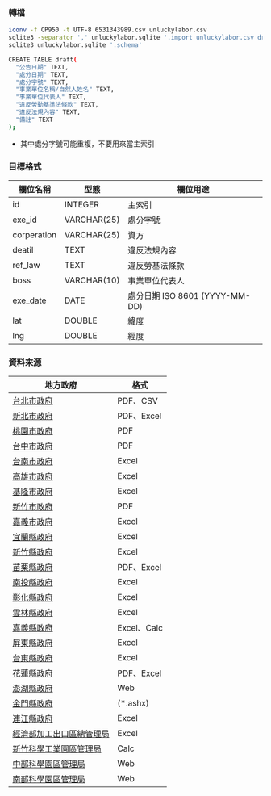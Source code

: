 ### 轉檔
```sh
iconv -f CP950 -t UTF-8 6531343989.csv unluckylabor.csv
sqlite3 -separator ',' unluckylabor.sqlite '.import unluckylabor.csv draft'
sqlite3 unluckylabor.sqlite '.schema'

CREATE TABLE draft(
  "公告日期" TEXT,
  "處分日期" TEXT,
  "處分字號" TEXT,
  "事業單位名稱/自然人姓名" TEXT,
  "事業單位代表人" TEXT,
  "違反勞動基準法條款" TEXT,
  "違反法規內容" TEXT,
  "備註" TEXT
);
```
* 其中處分字號可能重複，不要用來當主索引

### 目標格式
欄位名稱 | 型態 | 欄位用途
---- | ---- | ----
id | INTEGER | 主索引
exe_id | VARCHAR(25)| 處分字號
corperation | VARCHAR(25) | 資方
deatil | TEXT | 違反法規內容
ref_law | TEXT | 違反勞基法條款
boss | VARCHAR(10) | 事業單位代表人
exe_date | DATE | 處分日期 ISO 8601 (YYYY-MM-DD)
lat | DOUBLE | 緯度
lng | DOUBLE | 經度

### 資料來源
地方政府 | 格式
---- | ----
[台北市政府](http://bola.gov.taipei/ct.asp?xItem=94627869&ctNode=76327&mp=116003) | PDF、CSV
[新北市政府](http://www.labor.ntpc.gov.tw/content/?parent_id=10419) | PDF、Excel
[桃園市政府](http://lhrb.tycg.gov.tw/home.jsp?id=373&parentpath=0%2C14%2C372&mcustomize=onemessages_view.jsp&dataserno=201509090001&aplistdn=ou=data,ou=lhrb4,ou=chlhr,ou=ap_root,o=tycg,c=tw&toolsflag=Y) | PDF
[台中市政府](http://www.labor.taichung.gov.tw/ct.asp?xItem=55333&ctNode=23053&mp=117010) | PDF
[台南市政府](http://www.tainan.gov.tw/labor/page.asp?nsub=M2A400) | Excel
[高雄市政府](http://labor.kcg.gov.tw/IllegalList.aspx?appname=IllegalList) | Excel
[基隆市政府](http://social.klcg.gov.tw/news/info_view.php?sid=417&dept_id=5&serno=20151210141036&page_num=1) | Excel
[新竹市政府](http://dep-labor.hccg.gov.tw/web/SelfPageSetup?command=display&pageID=21875&FP=D20000002106000002_2) | PDF
[嘉義市政府](http://www.chiayi.gov.tw/web/social/post.asp) | Excel
[宜蘭縣政府](http://labor.e-land.gov.tw/cp.aspx?n=A727524B27DA3181) | Excel
[新竹縣政府](http://labor.hsinchu.gov.tw/zh-tw/Duties/Detail/547/%E5%85%AC%E5%B8%83105%E5%B9%B43-4%E6%9C%88%E9%81%95%E5%8F%8D%E5%8B%9E%E5%8B%95%E5%9F%BA%E6%BA%96%E6%B3%95%E4%B9%8B%E4%BA%8B%E6%A5%AD%E5%96%AE%E4%BD%8D%E5%90%8D%E5%96%AE) | Excel
[苗栗縣政府](http://www.miaoli.gov.tw/labor_youth/normalIndex.php?forewordTypeID=0&frontTitleMenuID=4679) | PDF、Excel
[南投縣政府](http://www.nantou.gov.tw/big5/hotnewsdetail.asp?dptid=376480000AU130000&catetype=01&cid=1210&cid1=1694&mcid=84606) | Excel
[彰化縣政府](http://labor.chcg.gov.tw/07other/other01_con.asp?topsn=3197&data_id=14138) | Excel
[雲林縣政府](http://www4.yunlin.gov.tw/labor/home.jsp?mserno=200710140002&serno=200710140009&menudata=LaborMenu&contlink=ap/pubbulletin_view.jsp&dataserno=201403310006) | Excel
[嘉義縣政府](http://www.sabcc.gov.tw/informationlist.aspx?mid=248) | Excel、Calc
[屏東縣政府](http://www.pthg.gov.tw/planlab/Cus_PublicInfo_Detail.aspx?s=E452EBB48FCCFD71&n=9E2E4D61842FB8B2) | Excel
[台東縣政府](http://163.29.101.94/WebSite/Policy/information.aspx?menuid=mGlzPglzHMY%3d&dep=lW%2bfKiAxClc%3d&cate=cYTvoL0qNLc%3d&listall=1) | Excel
[花蓮縣政府](http://sa.hl.gov.tw/files/15-1037-44627,c3124-1.php) | PDF、Excel
[澎湖縣政府](http://www.penghu.gov.tw/society/home.jsp?serno3=201302220001&mserno=201110140003&serno=201112150003&contlink=content/20130222113242.jsp&level2=Y) | Web
[金門縣政府](http://web.kinmen.gov.tw/Layout/sub_F/AllInOne_Show.aspx?path=15316&guid=b42eee7c-e05c-40a5-ba98-761f9de353e5&lang=zh-tw) | (*.ashx)
[連江縣政府](http://www.matsu.gov.tw/2008web/news_cnt.php?id=2217&room=bbs) | Excel
[經濟部加工出口區總管理局](http://www.epza.gov.tw/list.aspx?pageid=4e5364e49d5b5094) | Excel
[新竹科學工業園區管理局](http://www.sipa.gov.tw/home.jsp?mserno=201001210016&serno=201001210016&menud%20ata=ChineseMenu&contlink=ap/download_view.jsp&dataserno=201504240001) | Calc
[中部科學園區管理局](http://www.ctsp.gov.tw/chinese/01news/10statistics_view.aspx?v=1&fr=529&no=538&sn=1198) | Web
[南部科學園區管理局](http://www.stsipa.gov.tw/web/WEB/Jsp/Page/cindex.jsp?frontTarget=DEFAULT&pageID=3985&thisRootID=206&PageNbr=1) | Web
